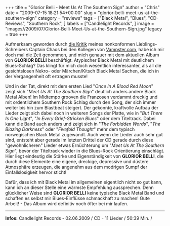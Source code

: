 +++
title = "Glorior Belli - Meet Us At The Southern Sign"
author = "Chris"
date = "2009-07-15 18:21:54+00:00"
slug = "glorior-belli-meet-us-at-the-southern-sign"
category = "reviews"
tags = ["Black Metal", "Blues", "CD-Reviews", "Southern Rock", ]
labels = ["Candlelight Records", ]
image = "images//2009/07/Glorior-Belli-Meet-Us-at-the-Southern-Sign.jpg"
legacy = true
+++

Aufmerksam geworden durch <a href="http://vampster.com/artikel/show/31895_CD-Review_.html">die Kritik</a> meines nonkonformen Lieblings-Schreibers Captain Chaos bei den Kollegen von <a href="http://vampster.com">Vampster.com</a>, habe ich mir doch mal die Zeit genommen, und mich genauer mit dem aktuellen Album von **GLORIOR BELLI** beschäftigt. Atypischer Black Metal mit deutlichem Blues-Schlag? Das klingt für mich doch wesentlich interessanter, als all die gesichtslosen Nekro- oder Märchen/Kitsch Black Metal Sachen, die ich in der Vergangenheit oft ertragen musste!

Und in der Tat, direkt mit dem ersten Lied "_Once In A Blood Red Moon_" zeigt sich "_Meet Us At The Southern Sign_" deutlich anders andere Black Metal Alben! Im Midtempo grooven die Franzosen verdammt dreckig und mit ordentlichem Southern Rock Schlag durch den Song, der sich immer weiter bis hin zum Blastbeat steigert. Der gekonnte, kraftvolle Aufbau der Lieder zeigt sich dabei noch in weiteren Songs der Platte, wie in "_But There Is One Light_", "_In Every Grief-Stricken Blues_" oder dem Titeltrack.
Dabei kann die Band auch anders und zeigt sich in "_The Forbidden Words_", "_The Blazing Darkness_" oder "_Fivefold Thought_" mehr dem typisch norwegischen Black Metal zugewandt. Auch wenn die Lieder auch sehr gut sind, entsteht aber gerade im letzten Drittel der CD gerade durch diese "gewöhnlicheren" Lieder etwas Ernüchterung um "_Meet Us At The Southern Sign_", bevor der Titeltrack wieder in die Blues-Rock Orientierung einschlägt. Hier liegt eindeutig die Stärke und Eigenständigkeit von **GLORIOR BELLI**, die durch diese Elemente eine eigene, dreckige, depressive und düstere Atmosphäre erzeugen, die angenehm aus dem modrigen Sumpf der Einfallslosigkeit hervor sticht!

Dafür, dass ich mit Black Metal im allgemeinen eigentlich nicht so gut kann, kann ich an dieser Stelle eine wärmste Empfehlung aussprechen. Denn glücklicher Weise sind **GLORIOR BELLI** keine typische Black Metal Band und schaffen es selbst mir Blues-Einflüsse schmackhaft zu machen! Gute Arbeit! - Das Album wird definitiv noch öfter bei mir laufen.





---
**Infos:**
Candlelight Records - 02.06.2009 / 
CD - 11 Lieder / 50:39 Min. / 
